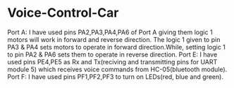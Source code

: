 # Voice-Control-Car
Port A:
 I have used pins PA2,PA3,PA4,PA6 of Port A giving them logic 1 motors will work in forward and reverse direction.
 The logic 1 given to pin PA3 & PA4 sets motors to operate in forward direction.While, setting logic 1 to pin PA2 & PA6 sets them to operate in reverse direction.
Port E:
 I have used pins PE4,PE5 as Rx and Tx(reciving and transmitting pins for UART module 5) which receives voice commands from HC-05(bluetooth module).
Port F:
 I have used pins PF1,PF2,PF3 to turn on LEDs(red, blue and green).
